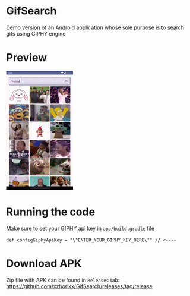 # GifSearch
Demo version of an Android application whose sole purpose is to search gifs using GIPHY engine

# Preview
![](https://github.com/xzhorikx/GifSearch/blob/main/gif-loader.gif)

# Running the code
Make sure to set your GIPHY api key in `app/build.gradle` file
```
def configGiphyApiKey = "\"ENTER_YOUR_GIPHY_KEY_HERE\"" // <----
```

# Download APK
Zip file with APK can be found in `Releases` tab: https://github.com/xzhorikx/GifSearch/releases/tag/release
